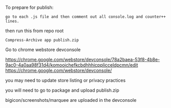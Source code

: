 To prepare for publish:

```
go to each .js file and then comment out all console.log and counter++ lines.
```
then run this from repo root
```
Compress-Archive app publish.zip

```

Go to chrome webstore devconsole

https://chrome.google.com/webstore/devconsole/78a2baea-53f8-4b8e-9ac0-4a0aa98f31d4/komooichefkcbdhhhicpplicceldpcmn/edit
https://chrome.google.com/webstore/devconsole/


you may need to update store listing or privacy practices

you will need to go to package and upload publish.zip

bigicon/screenshots/marquee are uploaded in the devconsole
